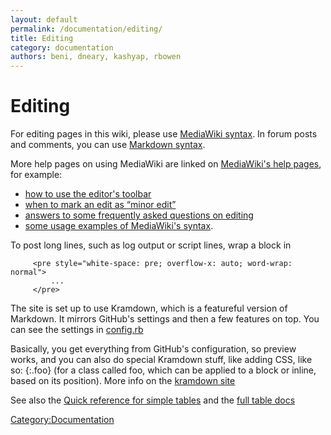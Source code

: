 ```yaml
---
layout: default
permalink: /documentation/editing/
title: Editing
category: documentation
authors: beni, dneary, kashyap, rbowen
---
```


# Editing

For editing pages in this wiki, please use [MediaWiki syntax](https://www.mediawiki.org/wiki/Help:Formatting). In forum posts and comments, you can use [Markdown syntax](//daringfireball.net/projects/markdown/syntax).

More help pages on using MediaWiki are linked on [MediaWiki's help pages](https://meta.wikimedia.org/wiki/Help:Editing#Editing_help), for example:

*   [how to use the editor's toolbar](https://meta.wikimedia.org/wiki/Help:Edit_toolbar)
*   [when to mark an edit as “minor edit”](https://meta.wikimedia.org/wiki/Help:Minor_edit)
*   [answers to some frequently asked questions on editing](https://meta.wikimedia.org/wiki/Help:Editing_FAQ)
*   [some usage examples of MediaWiki's syntax](https://meta.wikimedia.org/wiki/Help:Wikitext_examples).

To post long lines, such as log output or script lines, wrap a block in

         <pre style="white-space: pre; overflow-x: auto; word-wrap: normal">
             ...
         </pre>

The site is set up to use Kramdown, which is a featureful version of
Markdown. It mirrors GitHub's settings and then a few
features on top. You can see the settings in [config.rb](https://github.com/redhat-openstack/website/blob/master/config.rb#L22-L32)

Basically, you get everything from GitHub's configuration, so preview
works, and you can also do special Kramdown stuff, like adding CSS, like
so: {:.foo} (for a class called foo, which can be applied to a block or
inline, based on its position). More info on the [kramdown site](http://kramdown.gettalong.org/syntax.html#attribute-list-definitions)

See also the [Quick reference for simple tables](http://kramdown.gettalong.org/quickref.html#tables) and the [full table docs](http://kramdown.gettalong.org/syntax.html#tables)

<Category:Documentation>
